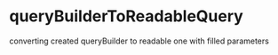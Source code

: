# queryBuilderToReadableQuery
converting created queryBuilder to readable one with filled parameters
